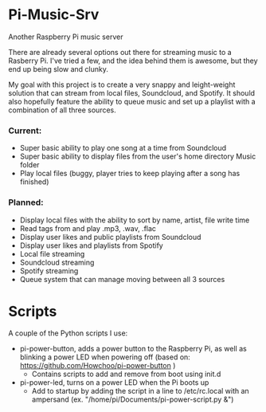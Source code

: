 # Pi-Music-Srv
Another Raspberry Pi music server


There are already several options out there for streaming music to a Rasberry Pi.  I've tried a few, and the idea behind them is awesome, but they end up being slow and clunky.

My goal with this project is to create a very snappy and leight-weight solution that can stream from local files, Soundcloud, and Spotify.  It should also hopefully feature the ability to queue music and set up a playlist with a combination of all three sources.


### Current:
 - Super basic ability to play one song at a time from Soundcloud
 - Super basic ability to display files from the user's home directory Music folder
 - Play local files (buggy, player tries to keep playing after a song has finished)

### Planned:
 - Display local files with the ability to sort by name, artist, file write time
 - Read tags from and play .mp3, .wav, .flac
 - Display user likes and public playlists from Soundcloud
 - Display user likes and playlists from Spotify
 - Local file streaming
 - Soundcloud streaming
 - Spotify streaming
 - Queue system that can manage moving between all 3 sources



# Scripts
A couple of the Python scripts I use:
 - pi-power-button, adds a power button to the Raspberry Pi, as well as blinking a power LED when powering off (based on: https://github.com/Howchoo/pi-power-button )
     - Contains scripts to add and remove from boot using init.d
 - pi-power-led, turns on a power LED when the Pi boots up
     - Add to startup by adding the script in a line to /etc/rc.local with an ampersand (ex. "/home/pi/Documents/pi-power-script.py &")
